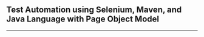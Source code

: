 Test Automation using **Selenium**, **Maven**, and **Java Language** with **Page Object Model**
---
---
